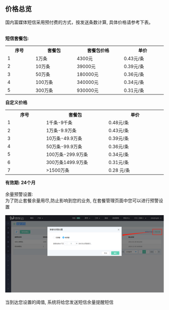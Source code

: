 ## 价格总览<br>
国内富媒体短信采用预付费的方式，按发送条数计算, 具体价格请参考下表。<br><br>

**短信套餐包:**<br>
<table>
     <tr align="center">
        <th width="200">序号</th>
        <th width="300">套餐包</th>
        <th width="300">套餐包价格</th>
        <th width="300">单价</th>
     </tr>
      <tr>
         <td>1</td>
         <td>1万条</td>
         <td>4300元</td>
         <td>0.43元/条</td>
      </tr>
      <tr>
         <td>2</td>
         <td>10万条</td>
         <td>39000元</td>
         <td>0.39元/条</td>
      </tr>
      <tr>
         <td>3</td>
         <td>50万条</td>
         <td>180000元</td>
         <td>0.36元/条</td>
      </tr>
      <tr>
         <td>4</td>
         <td>100万条</td>
         <td>340000元</td>
         <td>0.34元/条</td>
      </tr>
      <tr>
         <td>5</td>
         <td>300万条</td>
         <td>930000元</td>
         <td>0.31元/条</td>
      </tr>
</table>

**自定义价格**<br>
<table>
     <tr align="center">
        <th width="200">序号</th>
        <th width="300">套餐包</th>
        <th width="300">单价</th>
     </tr>
      <tr>
         <td>1</td>
         <td>1千条-9千条</td>
         <td>0.48元/条</td>
      </tr>
      <tr>
         <td>2</td>
         <td>1万条-9.9万条</td>
         <td>0.43元/条</td>
      </tr>
      <tr>
         <td>3</td>
         <td>10万条-49.9万条</td>
         <td>0.39元/条</td>
      </tr>
      <tr>
         <td>4</td>
         <td>50万条-99.9万条</td>
         <td>0.36元/条</td>
      </tr>
      <tr>
         <td>5</td>
         <td>100万条-299.9万条</td>
         <td>0.34元/条</td>
      </tr>
      <tr>
         <td>6</td>
         <td>300万条1499.9万条</td>
         <td>0.31元/条</td>
      </tr>
      <tr>
         <td>7</td>
         <td>>1500万条</td>
         <td>0.28   元/条</td>
      </tr>
</table>

**有效期: 24个月**<br><br>
余量预警设置:<br>
为了防止套餐余量用尽,防止影响到您的业务, 在套餐管理页面中您可以进行预警设置<br><br>
![预警设置](../../../../image/Cloud-Communication/Rich-Media-SMS/rms-002.png)<br><br>
当到达您设置的阈值, 系统将给您发送短信余量提醒短信
